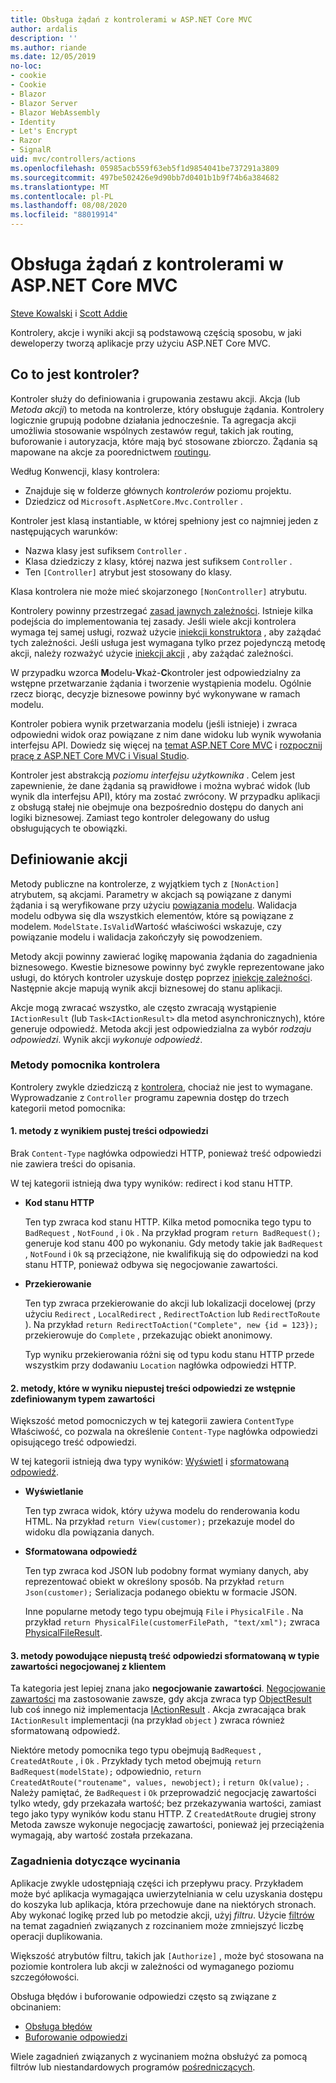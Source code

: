 ```yaml
---
title: Obsługa żądań z kontrolerami w ASP.NET Core MVC
author: ardalis
description: ''
ms.author: riande
ms.date: 12/05/2019
no-loc:
- cookie
- Cookie
- Blazor
- Blazor Server
- Blazor WebAssembly
- Identity
- Let's Encrypt
- Razor
- SignalR
uid: mvc/controllers/actions
ms.openlocfilehash: 05985acb559f63eb5f1d9854041be737291a3809
ms.sourcegitcommit: 497be502426e9d90bb7d0401b1b9f74b6a384682
ms.translationtype: MT
ms.contentlocale: pl-PL
ms.lasthandoff: 08/08/2020
ms.locfileid: "88019914"
---
```

# <a name="handle-requests-with-controllers-in-aspnet-core-mvc"></a>Obsługa żądań z kontrolerami w ASP.NET Core MVC

[Steve Kowalski](https://ardalis.com/) i [Scott Addie](https://github.com/scottaddie)

Kontrolery, akcje i wyniki akcji są podstawową częścią sposobu, w jaki deweloperzy tworzą aplikacje przy użyciu ASP.NET Core MVC.

## <a name="what-is-a-controller"></a>Co to jest kontroler?

Kontroler służy do definiowania i grupowania zestawu akcji. Akcja (lub *Metoda akcji*) to metoda na kontrolerze, który obsługuje żądania. Kontrolery logicznie grupują podobne działania jednocześnie. Ta agregacja akcji umożliwia stosowanie wspólnych zestawów reguł, takich jak routing, buforowanie i autoryzacja, które mają być stosowane zbiorczo. Żądania są mapowane na akcje za poorednictwem [routingu](xref:mvc/controllers/routing).

Według Konwencji, klasy kontrolera:

* Znajduje się w folderze głównych *kontrolerów* poziomu projektu.
* Dziedzicz od `Microsoft.AspNetCore.Mvc.Controller` .

Kontroler jest klasą instantiable, w której spełniony jest co najmniej jeden z następujących warunków:

* Nazwa klasy jest sufiksem `Controller` .
* Klasa dziedziczy z klasy, której nazwa jest sufiksem `Controller` .
* Ten `[Controller]` atrybut jest stosowany do klasy.

Klasa kontrolera nie może mieć skojarzonego `[NonController]` atrybutu.

Kontrolery powinny przestrzegać [zasad jawnych zależności](/dotnet/standard/modern-web-apps-azure-architecture/architectural-principles#explicit-dependencies). Istnieje kilka podejścia do implementowania tej zasady. Jeśli wiele akcji kontrolera wymaga tej samej usługi, rozważ użycie [iniekcji konstruktora](xref:mvc/controllers/dependency-injection#constructor-injection) , aby zażądać tych zależności. Jeśli usługa jest wymagana tylko przez pojedynczą metodę akcji, należy rozważyć użycie [iniekcji akcji](xref:mvc/controllers/dependency-injection#action-injection-with-fromservices) , aby zażądać zależności.

W przypadku wzorca **M**odelu-**V**każ-**C**kontroler jest odpowiedzialny za wstępne przetwarzanie żądania i tworzenie wystąpienia modelu. Ogólnie rzecz biorąc, decyzje biznesowe powinny być wykonywane w ramach modelu.

Kontroler pobiera wynik przetwarzania modelu (jeśli istnieje) i zwraca odpowiedni widok oraz powiązane z nim dane widoku lub wynik wywołania interfejsu API. Dowiedz się więcej na [temat ASP.NET Core MVC](xref:mvc/overview) i [rozpocznij pracę z ASP.NET Core MVC i Visual Studio](xref:tutorials/first-mvc-app/start-mvc).

Kontroler jest abstrakcją *poziomu interfejsu użytkownika* . Celem jest zapewnienie, że dane żądania są prawidłowe i można wybrać widok (lub wynik dla interfejsu API), który ma zostać zwrócony. W przypadku aplikacji z obsługą stałej nie obejmuje ona bezpośrednio dostępu do danych ani logiki biznesowej. Zamiast tego kontroler delegowany do usług obsługujących te obowiązki.

## <a name="defining-actions"></a>Definiowanie akcji

Metody publiczne na kontrolerze, z wyjątkiem tych z `[NonAction]` atrybutem, są akcjami. Parametry w akcjach są powiązane z danymi żądania i są weryfikowane przy użyciu [powiązania modelu](xref:mvc/models/model-binding). Walidacja modelu odbywa się dla wszystkich elementów, które są powiązane z modelem. `ModelState.IsValid`Wartość właściwości wskazuje, czy powiązanie modelu i walidacja zakończyły się powodzeniem.

Metody akcji powinny zawierać logikę mapowania żądania do zagadnienia biznesowego. Kwestie biznesowe powinny być zwykle reprezentowane jako usługi, do których kontroler uzyskuje dostęp poprzez [iniekcję zależności](xref:mvc/controllers/dependency-injection). Następnie akcje mapują wynik akcji biznesowej do stanu aplikacji.

Akcje mogą zwracać wszystko, ale często zwracają wystąpienie `IActionResult` (lub `Task<IActionResult>` dla metod asynchronicznych), które generuje odpowiedź. Metoda akcji jest odpowiedzialna za wybór *rodzaju odpowiedzi*. Wynik akcji *wykonuje odpowiedź*.

### <a name="controller-helper-methods"></a>Metody pomocnika kontrolera

Kontrolery zwykle dziedziczą z [kontrolera](/dotnet/api/microsoft.aspnetcore.mvc.controller), chociaż nie jest to wymagane. Wyprowadzanie z `Controller` programu zapewnia dostęp do trzech kategorii metod pomocnika:

#### <a name="1-methods-resulting-in-an-empty-response-body"></a>1. metody z wynikiem pustej treści odpowiedzi

Brak `Content-Type` nagłówka odpowiedzi HTTP, ponieważ treść odpowiedzi nie zawiera treści do opisania.

W tej kategorii istnieją dwa typy wyników: redirect i kod stanu HTTP.

* **Kod stanu HTTP**

    Ten typ zwraca kod stanu HTTP. Kilka metod pomocnika tego typu to `BadRequest` , `NotFound` , i `Ok` . Na przykład program `return BadRequest();` generuje kod stanu 400 po wykonaniu. Gdy metody takie jak `BadRequest` , `NotFound` i `Ok` są przeciążone, nie kwalifikują się do odpowiedzi na kod stanu HTTP, ponieważ odbywa się negocjowanie zawartości.

* **Przekierowanie**

    Ten typ zwraca przekierowanie do akcji lub lokalizacji docelowej (przy użyciu `Redirect` , `LocalRedirect` , `RedirectToAction` lub `RedirectToRoute` ). Na przykład `return RedirectToAction("Complete", new {id = 123});` przekierowuje do `Complete` , przekazując obiekt anonimowy.

    Typ wyniku przekierowania różni się od typu kodu stanu HTTP przede wszystkim przy dodawaniu `Location` nagłówka odpowiedzi HTTP.

#### <a name="2-methods-resulting-in-a-non-empty-response-body-with-a-predefined-content-type"></a>2. metody, które w wyniku niepustej treści odpowiedzi ze wstępnie zdefiniowanym typem zawartości

Większość metod pomocniczych w tej kategorii zawiera `ContentType` Właściwość, co pozwala na określenie `Content-Type` nagłówka odpowiedzi opisującego treść odpowiedzi.

W tej kategorii istnieją dwa typy wyników: [Wyświetl](xref:mvc/views/overview) i [sformatowaną odpowiedź](xref:web-api/advanced/formatting).

* **Wyświetlanie**

    Ten typ zwraca widok, który używa modelu do renderowania kodu HTML. Na przykład `return View(customer);` przekazuje model do widoku dla powiązania danych.

* **Sformatowana odpowiedź**

    Ten typ zwraca kod JSON lub podobny format wymiany danych, aby reprezentować obiekt w określony sposób. Na przykład `return Json(customer);` Serializacja podanego obiektu w formacie JSON.
    
    Inne popularne metody tego typu obejmują `File` i `PhysicalFile` . Na przykład `return PhysicalFile(customerFilePath, "text/xml");` zwraca [PhysicalFileResult](/dotnet/api/microsoft.aspnetcore.mvc.physicalfileresult).

#### <a name="3-methods-resulting-in-a-non-empty-response-body-formatted-in-a-content-type-negotiated-with-the-client"></a>3. metody powodujące niepustą treść odpowiedzi sformatowaną w typie zawartości negocjowanej z klientem

Ta kategoria jest lepiej znana jako **negocjowanie zawartości**. [Negocjowanie zawartości](xref:web-api/advanced/formatting#content-negotiation) ma zastosowanie zawsze, gdy akcja zwraca typ [ObjectResult](/dotnet/api/microsoft.aspnetcore.mvc.objectresult) lub coś innego niż implementacja [IActionResult](/dotnet/api/microsoft.aspnetcore.mvc.iactionresult) . Akcja zwracająca brak `IActionResult` implementacji (na przykład `object` ) zwraca również sformatowaną odpowiedź.

Niektóre metody pomocnika tego typu obejmują `BadRequest` , `CreatedAtRoute` , i `Ok` . Przykłady tych metod obejmują `return BadRequest(modelState);` odpowiednio, `return CreatedAtRoute("routename", values, newobject);` i `return Ok(value);` . Należy pamiętać, że `BadRequest` i `Ok` przeprowadzić negocjację zawartości tylko wtedy, gdy przekazała wartość; bez przekazywania wartości, zamiast tego jako typy wyników kodu stanu HTTP. Z `CreatedAtRoute` drugiej strony Metoda zawsze wykonuje negocjację zawartości, ponieważ jej przeciążenia wymagają, aby wartość została przekazana.

### <a name="cross-cutting-concerns"></a>Zagadnienia dotyczące wycinania

Aplikacje zwykle udostępniają części ich przepływu pracy. Przykładem może być aplikacja wymagająca uwierzytelniania w celu uzyskania dostępu do koszyka lub aplikacja, która przechowuje dane na niektórych stronach. Aby wykonać logikę przed lub po metodzie akcji, użyj *filtru*. Użycie [filtrów](xref:mvc/controllers/filters) na temat zagadnień związanych z rozcinaniem może zmniejszyć liczbę operacji duplikowania.

Większość atrybutów filtru, takich jak `[Authorize]` , może być stosowana na poziomie kontrolera lub akcji w zależności od wymaganego poziomu szczegółowości.

Obsługa błędów i buforowanie odpowiedzi często są związane z obcinaniem:
* [Obsługa błędów](xref:mvc/controllers/filters#exception-filters)
* [Buforowanie odpowiedzi](xref:performance/caching/response)

Wiele zagadnień związanych z wycinaniem można obsłużyć za pomocą filtrów lub niestandardowych programów [pośredniczących](xref:fundamentals/middleware/index).
